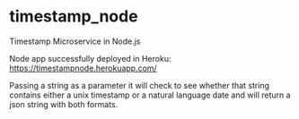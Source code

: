 # timestamp_node
Timestamp Microservice in Node.js

Node app successfully deployed in Heroku: https://timestampnode.herokuapp.com/

Passing a string as a parameter it will check to see whether that string contains either a unix timestamp or a natural language date and will return a json string with both formats.
